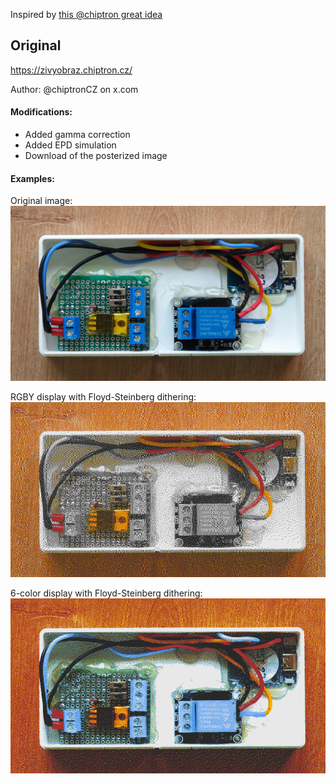 Inspired by [this @chiptron great idea](https://x.com/chiptronCZ/status/1920553957169995872) 

## Original

https://zivyobraz.chiptron.cz/ 

Author: @chiptronCZ on x.com

#### Modifications:

- Added gamma correction
- Added EPD simulation
- Download of the posterized image



#### Examples:

Original image:
![alt text](assets/orig.png)

RGBY display with Floyd-Steinberg dithering:
![alt text](assets/rgby-fs.png)

6-color display with Floyd-Steinberg dithering:
![alt text](assets/6color-fs.png)